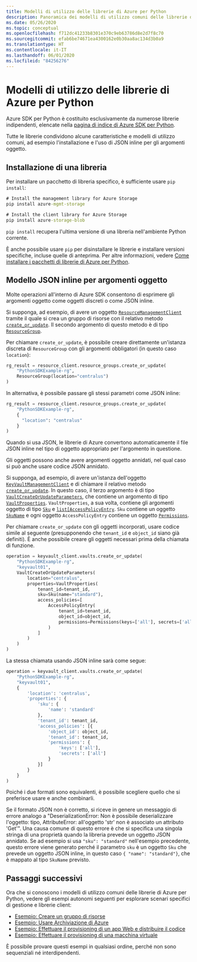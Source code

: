 ```yaml
---
title: Modelli di utilizzo delle librerie di Azure per Python
description: Panoramica dei modelli di utilizzo comuni delle librerie di Azure SDK per Python
ms.date: 05/26/2020
ms.topic: conceptual
ms.openlocfilehash: f712dc41233b8301e370c9eb63786d8e2d7f8c70
ms.sourcegitcommit: efab6be74671ea4300162e0b30aa8ac134d3b0a9
ms.translationtype: HT
ms.contentlocale: it-IT
ms.lasthandoff: 06/01/2020
ms.locfileid: "84256276"
---
```

# <a name="azure-libraries-for-python-usage-patterns"></a>Modelli di utilizzo delle librerie di Azure per Python

Azure SDK per Python è costituito esclusivamente da numerose librerie indipendenti, elencate nella [pagina di indice di Azure SDK per Python](https://azure.github.io/azure-sdk/releases/latest/all/python.html).

Tutte le librerie condividono alcune caratteristiche e modelli di utilizzo comuni, ad esempio l'installazione e l'uso di JSON inline per gli argomenti oggetto.

## <a name="library-installation"></a>Installazione di una libreria

Per installare un pacchetto di libreria specifico, è sufficiente usare `pip install`:

```cmd
# Install the management library for Azure Storage
pip install azure-mgmt-storage
```

```cmd
# Install the client library for Azure Storage
pip install azure-storage-blob
```

`pip install` recupera l'ultima versione di una libreria nell'ambiente Python corrente.

È anche possibile usare `pip` per disinstallare le librerie e installare versioni specifiche, incluse quelle di anteprima. Per altre informazioni, vedere [Come installare i pacchetti di librerie di Azure per Python](azure-sdk-install.md).

## <a name="inline-json-pattern-for-object-arguments"></a>Modello JSON inline per argomenti oggetto

Molte operazioni all'interno di Azure SDK consentono di esprimere gli argomenti oggetto come oggetti discreti o come JSON inline.

Si supponga, ad esempio, di avere un oggetto [`ResourceManagementClient`](/python/api/azure-mgmt-resource/azure.mgmt.resource.resources.v2019_10_01.resourcemanagementclient?view=azure-python) tramite il quale si crea un gruppo di risorse con il relativo metodo [`create_or_update`](/python/api/azure-mgmt-resource/azure.mgmt.resource.resources.v2019_10_01.operations.resourcegroupsoperations?view=azure-python#create-or-update-resource-group-name--parameters--custom-headers-none--raw-false----operation-config-). Il secondo argomento di questo metodo è di tipo [`ResourceGroup`](/python/api/azure-mgmt-resource/azure.mgmt.resource.resources.v2019_10_01.models.resourcegroup?view=azure-python).

Per chiamare `create_or_update`, è possibile creare direttamente un'istanza discreta di `ResourceGroup` con gli argomenti obbligatori (in questo caso `location`):

```python
rg_result = resource_client.resource_groups.create_or_update(
    "PythonSDKExample-rg",
    ResourceGroup(location="centralus")
)
```

In alternativa, è possibile passare gli stessi parametri come JSON inline:

```python
rg_result = resource_client.resource_groups.create_or_update(
    "PythonSDKExample-rg",
    {
      "location": "centralus"
    }
)
```

Quando si usa JSON, le librerie di Azure convertono automaticamente il file JSON inline nel tipo di oggetto appropriato per l'argomento in questione.

Gli oggetti possono anche avere argomenti oggetto annidati, nel qual caso si può anche usare codice JSON annidato.

Si supponga, ad esempio, di avere un'istanza dell'oggetto [`KeyVaultManagementClient`](/python/api/azure-mgmt-keyvault/azure.mgmt.keyvault.v2019_09_01.keyvaultmanagementclient?view=azure-python) e di chiamare il relativo metodo [`create_or_update`](/python/api/azure-mgmt-keyvault/azure.mgmt.keyvault.v2019_09_01.operations.vaultsoperations?view=azure-python#create-or-update-resource-group-name--vault-name--parameters--custom-headers-none--raw-false--polling-true----operation-config-). In questo caso, il terzo argomento è di tipo [`VaultCreateOrUpdateParameters`](/python/api/azure-mgmt-keyvault/azure.mgmt.keyvault.v2019_09_01.models.vaultcreateorupdateparameters?view=azure-python), che contiene un argomento di tipo [`VaultProperties`](/python/api/azure-mgmt-keyvault/azure.mgmt.keyvault.v2019_09_01.models.vaultproperties?view=azure-python). `VaultProperties`, a sua volta, contiene gli argomenti oggetto di tipo [`Sku`](/python/api/azure-mgmt-keyvault/azure.mgmt.keyvault.v2019_09_01.models.sku?view=azure-python) e [`list[AccessPolicyEntry`](/python/api/azure-mgmt-keyvault/azure.mgmt.keyvault.v2019_09_01.models.accesspolicyentry?view=azure-python). `Sku` contiene un oggetto [`SkuName`](/python/api/azure-mgmt-keyvault/azure.mgmt.keyvault.v2019_09_01.models.skuname?view=azure-python) e ogni oggetto `AccessPolicyEntry` contiene un oggetto [`Permissions`](/python/api/azure-mgmt-keyvault/azure.mgmt.keyvault.v2019_09_01.models.permissions?view=azure-python).

Per chiamare `create_or_update` con gli oggetti incorporati, usare codice simile al seguente (presupponendo che `tenant_id` e `object_id` siano già definiti). È anche possibile creare gli oggetti necessari prima della chiamata di funzione.

```python
operation = keyvault_client.vaults.create_or_update(
    "PythonSDKExample-rg",
    "keyvault01",
    VaultCreateOrUpdateParameters(
        location="centralus",
        properties=VaultProperties(
            tenant_id=tenant_id,
            sku=Sku(name="standard"),
            access_policies=[
                AccessPolicyEntry(
                    tenant_id=tenant_id,
                    object_id=object_id,
                    permissions=Permissions(keys=['all'], secrets=['all'])
                )
            ]
        )
    )
)
```

La stessa chiamata usando JSON inline sarà come segue:

```python
operation = keyvault_client.vaults.create_or_update(
    "PythonSDKExample-rg",
    "keyvault01",
    {
        'location': 'centralus',
        'properties': {
            'sku': {
                'name': 'standard'
            },
            'tenant_id': tenant_id,
            'access_policies': [{
                'object_id': object_id,
                'tenant_id': tenant_id,
                'permissions': {
                    'keys': ['all'],
                    'secrets': ['all']
                }
            }]
        }
    }
)
```

Poiché i due formati sono equivalenti, è possibile scegliere quello che si preferisce usare e anche combinarli.

Se il formato JSON non è corretto, si riceve in genere un messaggio di errore analogo a "DeserializationError: Non è possibile deserializzare l'oggetto: tipo, AttributeError: all'oggetto 'str' non è associato un attributo 'Get'". Una causa comune di questo errore è che si specifica una singola stringa di una proprietà quando la libreria prevede un oggetto JSON annidato. Se ad esempio si usa `"sku": "standard"` nell'esempio precedente, questo errore viene generato perché il parametro `sku` è un oggetto `Sku` che prevede un oggetto JSON inline, in questo caso `{ "name": "standard"}`, che è mappato al tipo `SkuName` previsto.

## <a name="next-steps"></a>Passaggi successivi

Ora che si conoscono i modelli di utilizzo comuni delle librerie di Azure per Python, vedere gli esempi autonomi seguenti per esplorare scenari specifici di gestione e librerie client:

- [Esempio: Creare un gruppo di risorse](azure-sdk-example-resource-group.md)
- [Esempio: Usare Archiviazione di Azure](azure-sdk-example-storage.md)
- [Esempio: Effettuare il provisioning di un app Web e distribuire il codice](azure-sdk-example-web-app.md)
- [Esempio: Effettuare il provisioning di una macchina virtuale](azure-sdk-example-virtual-machines.md)

È possibile provare questi esempi in qualsiasi ordine, perché non sono sequenziali né interdipendenti.
